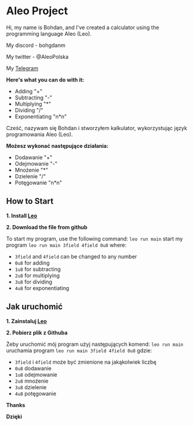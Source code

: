 # Aleo Project

Hi, my name is Bohdan, and I've created a calculator using the programming language Aleo (Leo).

My discord - bohgdanm

My twitter - @AleoPolska

My [Telegram](https://t.me/aleopopolsku)


**Here's what you can do with it:**
- Adding "+"
- Subtracting "-"
- Multiplying "*"
- Dividing "/"
- Exponentiating "n*n"

Cześć, nazywam się Bohdan i stworzyłem kalkulator, wykorzystując język programowania Aleo (Leo).

**Możesz wykonać następujące działania:**
- Dodawanie "+"
- Odejmowanie "-"
- Mnożenie "*"
- Dzielenie "/"
- Potęgowanie "n*n"

## How to Start

**1. Install [Leo](https://developer.aleo.org/leo/installation/)**

**2. Download the file from github**

To start my program, use the following command:
```leo run main``` start my program
```leo run main 3field 4field 0u8``` where:
 - ```3field``` and ```4field``` can be changed to any number
 - ```0u8``` for adding
 - ```1u8``` for subtracting
 - ```2u8``` for multiplying
 - ```3u8``` for dividing
 - ```4u8``` for exponentiating


## Jak uruchomić

**1. Zainstaluj [Leo](https://developer.aleo.org/leo/installation/)**

**2. Pobierz plik z Githuba**

Żeby uruchomić mój program użyj następujących komend:
```leo run main``` uruchamia program
```leo run main 3field 4field 0u8``` gdzie:
 - ```3field``` i ```4field``` może być zmienione na jakąkolwiek liczbę
 - ```0u8``` dodawanie
 - ```1u8``` odejmowanie 
 - ```2u8``` mnożenie 
 - ```3u8``` dzielenie 
 - ```4u8``` potęgowanie

**Thanks**

**Dzięki**




